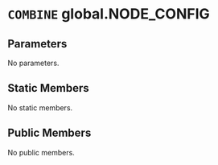 # `COMBINE` global.NODE_CONFIG

## Parameters
No parameters.

## Static Members
No static members.

## Public Members
No public members.
